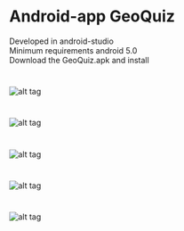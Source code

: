 # Android-app GeoQuiz
Developed in android-studio<br>
Minimum requirements android 5.0<br>
Download the GeoQuiz.apk and install<br>
#
![alt tag](https://github.com/nicolael/Android-app/blob/master/Screenshot_20170207-165144.png)
#
![alt tag](https://github.com/nicolael/Android-app/blob/master/Screenshot_20170207-165206.png)
#
![alt tag](https://github.com/nicolael/Android-app/blob/master/Screenshot_20170207-165228.png)
#
![alt tag](https://github.com/nicolael/Android-app/blob/master/Screenshot_20170207-165243.png)
#
![alt tag](https://github.com/nicolael/Android-app/blob/master/Screenshot_20170207-165243.png)


